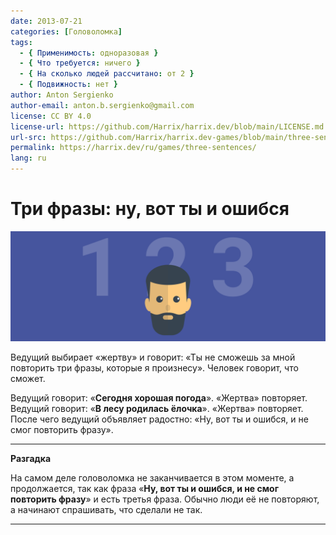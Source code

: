```yaml
---
date: 2013-07-21
categories: [Головоломка]
tags:
  - { Применимость: одноразовая }
  - { Что требуется: ничего }
  - { На сколько людей рассчитано: от 2 }
  - { Подвижность: нет }
author: Anton Sergienko
author-email: anton.b.sergienko@gmail.com
license: CC BY 4.0
license-url: https://github.com/Harrix/harrix.dev/blob/main/LICENSE.md
url-src: https://github.com/Harrix/harrix.dev-games/blob/main/three-sentences/three-sentences.md
permalink: https://harrix.dev/ru/games/three-sentences/
lang: ru
---
```


# Три фразы: ну, вот ты и ошибся

![Featured image](featured-image.svg)

Ведущий выбирает «жертву» и говорит: «Ты не сможешь за мной повторить три фразы, которые я произнесу». Человек говорит, что сможет.

Ведущий говорит: «**Сегодня хорошая погода**». «Жертва» повторяет. Ведущий говорит: «**В лесу родилась ёлочка**». «Жертва» повторяет. После чего ведущий объявляет радостно: «Ну, вот ты и ошибся, и не смог повторить фразу».

---

**Разгадка** <!-- !details -->

На самом деле головоломка не заканчивается в этом моменте, а продолжается, так как фраза «**Ну, вот ты и ошибся, и не смог повторить фразу**» и есть третья фраза. Обычно люди её не повторяют, а начинают спрашивать, что сделали не так.

---
